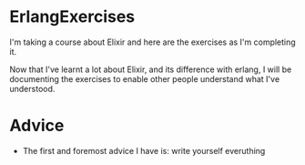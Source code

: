 # ErlangExercises
I'm taking a course about Elixir and here are the exercises as I'm completing it.

Now that I've learnt a lot about Elixir, and its difference with erlang, I will
be documenting the exercises to enable other people understand what I've
understood.

# Advice
- The first and foremost advice I have is: write yourself everuthing

